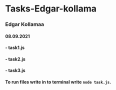 # Tasks-Edgar-kollama
### Edgar Kollamaa
#### 08.09.2021
#### - task1.js ####
#### - task2.js ####
#### - task3.js ####
#### To run files write in to terminal write `node task.js`.
